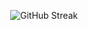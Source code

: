 <p align="center"><img src="https://streak-stats.demolab.com?user=Shikder-Tarek-15&theme=dark&hide_border=true&date_format=j%20M%5B%20Y%5D" alt="GitHub Streak" /></p>

